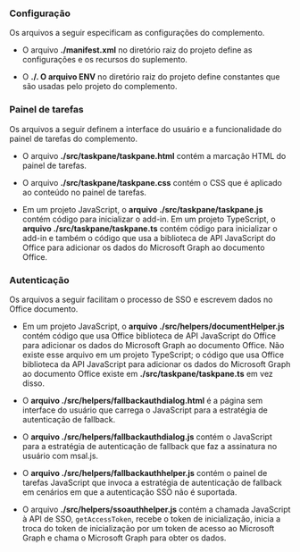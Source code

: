### <a name="configuration"></a>Configuração

Os arquivos a seguir especificam as configurações do complemento.

- O arquivo **./manifest.xml** no diretório raiz do projeto define as configurações e os recursos do suplemento.

- O **./. O arquivo ENV** no diretório raiz do projeto define constantes que são usadas pelo projeto do complemento.

### <a name="task-pane"></a>Painel de tarefas 

Os arquivos a seguir definem a interface do usuário e a funcionalidade do painel de tarefas do complemento.

- O arquivo **./src/taskpane/taskpane.html** contém a marcação HTML do painel de tarefas.

- O arquivo **./src/taskpane/taskpane.css** contém o CSS que é aplicado ao conteúdo no painel de tarefas.

- Em um projeto JavaScript, o **arquivo ./src/taskpane/taskpane.js** contém código para inicializar o add-in. Em um projeto TypeScript, o **arquivo ./src/taskpane/taskpane.ts** contém código para inicializar o add-in e também o código que usa a biblioteca de API JavaScript do Office para adicionar os dados do Microsoft Graph ao documento Office.

### <a name="authentication"></a>Autenticação

Os arquivos a seguir facilitam o processo de SSO e escrevem dados no Office documento.

- Em um projeto JavaScript, o **arquivo ./src/helpers/documentHelper.js** contém código que usa Office biblioteca de API JavaScript do Office para adicionar os dados do Microsoft Graph ao documento Office. Não existe esse arquivo em um projeto TypeScript; o código que usa Office biblioteca da API JavaScript para adicionar os dados do Microsoft Graph ao documento Office existe em **./src/taskpane/taskpane.ts** em vez disso.

- O **arquivo ./src/helpers/fallbackauthdialog.html** é a página sem interface do usuário que carrega o JavaScript para a estratégia de autenticação de fallback.

- O **arquivo ./src/helpers/fallbackauthdialog.js** contém o JavaScript para a estratégia de autenticação de fallback que faz a assinatura no usuário com msal.js.

- O **arquivo ./src/helpers/fallbackauthhelper.js** contém o painel de tarefas JavaScript que invoca a estratégia de autenticação de fallback em cenários em que a autenticação SSO não é suportada.

- O arquivo **./src/helpers/ssoauthhelper.js** contém a chamada JavaScript à API de SSO, `getAccessToken`, recebe o token de inicialização, inicia a troca do token de inicialização por um token de acesso ao Microsoft Graph e chama o Microsoft Graph para obter os dados.